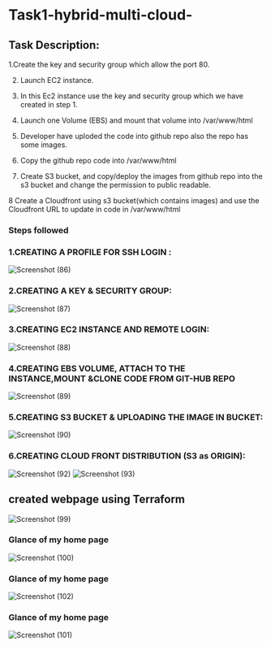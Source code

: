 # Task1-hybrid-multi-cloud-
## Task Description:
1.Create the key and security group which allow the port 80.


2. Launch EC2 instance.


3. In this Ec2 instance use the key and security group which we have created in step 1.


4. Launch one Volume (EBS) and mount that volume into /var/www/html


5. Developer have uploded the code into github repo also the repo has some images.


6. Copy the github repo code into /var/www/html


7. Create S3 bucket, and copy/deploy the images from github repo into the s3 bucket and change the permission to public readable.


8 Create a Cloudfront using s3 bucket(which contains images) and use the Cloudfront URL to  update in code in /var/www/html



### Steps followed

### 1.CREATING A PROFILE FOR SSH LOGIN :
![Screenshot (86)](https://user-images.githubusercontent.com/60479969/84745503-4f7ff400-afd2-11ea-8cf3-bc03bb037079.png)




 ### 2.CREATING A KEY & SECURITY GROUP:
![Screenshot (87)](https://user-images.githubusercontent.com/60479969/84745507-50b12100-afd2-11ea-9c7d-94922fda6546.png)

### 3.CREATING EC2 INSTANCE AND REMOTE LOGIN:
![Screenshot (88)](https://user-images.githubusercontent.com/60479969/84745509-5149b780-afd2-11ea-8b20-6c6570421013.png)

### 4.CREATING EBS VOLUME, ATTACH TO THE INSTANCE,MOUNT &CLONE CODE FROM GIT-HUB REPO
![Screenshot (89)](https://user-images.githubusercontent.com/60479969/84745511-5149b780-afd2-11ea-8453-f0b9b037db3a.png)

### 5.CREATING S3 BUCKET & UPLOADING THE IMAGE IN BUCKET:
![Screenshot (90)](https://user-images.githubusercontent.com/60479969/84745513-51e24e00-afd2-11ea-893f-a67bef458139.png)

### 6.CREATING CLOUD FRONT DISTRIBUTION (S3 as ORIGIN):
![Screenshot (92)](https://user-images.githubusercontent.com/60479969/84745516-53137b00-afd2-11ea-9087-d8ea34a38c22.png)
![Screenshot (93)](https://user-images.githubusercontent.com/60479969/84745517-53137b00-afd2-11ea-9406-68da0ff08e9e.png)

##  created webpage using Terraform
![Screenshot (99)](https://user-images.githubusercontent.com/60479969/84746097-1b590300-afd3-11ea-976d-2476b2f5cd6a.png)
### Glance of my home page
![Screenshot (100)](https://user-images.githubusercontent.com/60479969/84746099-1c8a3000-afd3-11ea-8831-75357a1c29ae.png)
### Glance of my home page
![Screenshot (102)](https://user-images.githubusercontent.com/60479969/84746101-1d22c680-afd3-11ea-9b43-4301c2cf6838.png)
### Glance of my home page
![Screenshot (101)](https://user-images.githubusercontent.com/60479969/84746103-1e53f380-afd3-11ea-9c35-39fbc7ed2a75.png)

